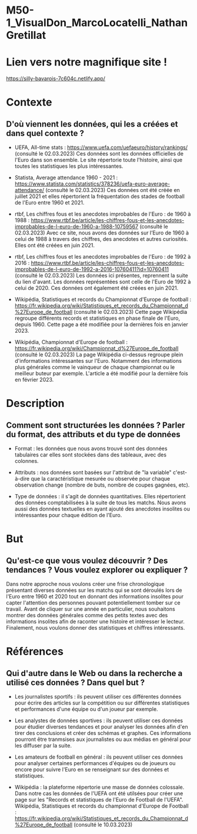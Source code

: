 # M50-1_VisualDon_MarcoLocatelli_NathanGretillat

# Lien vers notre magnifique site !
https://silly-bavarois-7c604c.netlify.app/

# Contexte
## D'où viennent les données, qui les a créées et dans quel contexte ?

- UEFA, All-time stats : https://www.uefa.com/uefaeuro/history/rankings/ (consulté le 02.03.2023)
Ces données sont les données officielles de l'Euro dans son ensemble. Le site répertorie toute l'histoire, ainsi que toutes les statistiques les plus intéressantes.

- Statista, Average attendance 1960 - 2021 : https://www.statista.com/statistics/378236/uefa-euro-average-attendance/ (consulté le 02.03.2023)
Ces données ont été créée en juillet 2021 et elles répertorient la fréquentation des stades de football de l'Euro entre 1960 et 2021.

- rtbf, Les chiffres fous et les anecdotes improbables de l'Euro : de 1960 à 1988 : https://www.rtbf.be/article/les-chiffres-fous-et-les-anecdotes-improbables-de-l-euro-de-1960-a-1988-10759567 (consulté le 02.03.2023)
Avec ce site, nous avons des données sur l’Euro de 1960 à celui de 1988 à travers des chiffres, des anecdotes et autres curiosités. Elles ont été créées en juin 2021.

- rtbf, Les chiffres fous et les anecdotes improbables de l'Euro : de 1992 à 2016 : https://www.rtbf.be/article/les-chiffres-fous-et-les-anecdotes-improbables-de-l-euro-de-1992-a-2016-10760411?id=10760411 (consulté le 02.03.2023)
Les données ici présentes, reprennent la suite du lien d'avant. Les données représentées sont celle de l'Euro de 1992 à celui de 2020. Ces données ont également été créées en juin 2021.

- Wikipédia, Statistiques et records du Championnat d'Europe de football : https://fr.wikipedia.org/wiki/Statistiques_et_records_du_Championnat_d%27Europe_de_football (consulté le 02.03.2023)
Cette page Wikipédia regroupe différents records et statistiques en phase finale de l'Euro, depuis 1960. Cette page a été modifiée pour la dernières fois en janvier 2023.

- Wikipédia, Championnat d'Europe de football : https://fr.wikipedia.org/wiki/Championnat_d%27Europe_de_football (consulté le 02.03.2023)
La page Wikipédia ci-dessus regroupe plein d'informations intéressantes sur l'Euro. Notamment des informations plus générales comme le vainqueur de chaque championnat ou le meilleur buteur par exemple. L'article a été modifié pour la dernière fois en février 2023.


# Description
## Comment sont structurées les données ? Parler du format, des attributs et du type de données
- Format : les données que nous avons trouvé sont des données tabulaires car elles sont stockées dans des tableaux, avec des colonnes.

- Attributs : nos données sont basées sur l'attribut de "la variable" c'est-à-dire que la caractéristique mesurée ou observée pour chaque observation change (nombre de buts, nombre de coupes gagnées, etc).

- Type de données : il s'agit de données quantitatives. Elles répertorient des données comptabilisées à la suite de tous les matchs. Nous avons aussi des données textuelles en ayant ajouté des anecdotes insolites ou intéressantes pour chaque édition de l'Euro.


# But
## Qu'est-ce que vous voulez découvrir ? Des tendances ? Vous voulez explorer ou expliquer ?
Dans notre approche nous voulons créer une frise chronologique présentant diverses données sur les matchs qui se sont déroulés lors de l'Euro entre 1960 et 2020 tout en donnant des informations insolites pour capter l'attention des personnes pouvant potentiellement tomber sur ce travail. Avant de cliquer sur une année en particulier, nous souhaitons montrer des données générales comme des petits textes avec des informations insolites afin de raconter une histoire et intéresser le lecteur. Finalement, nous voulons donner des statistiques et chiffres intéressants.


# Références
## Qui d'autre dans le Web ou dans la recherche a utilisé ces données ? Dans quel but ?

- Les journalistes sportifs : ils peuvent utiliser ces différentes données pour écrire des articles sur la compétition ou sur différentes statistiques et performances d'une équipe ou d'un joueur par exemple. 

- Les analystes de données sportives : ils peuvent utiliser ces données pour étudier diverses tendances et pour analyser les données afin d'en tirer des conclusions et créer des schémas et graphes. Ces informations pourront être tranmsises aux journalistes ou aux médias en général pour les diffuser par la suite.

- Les amateurs de football en général : ils peuvent utiliser ces données pour analyser certaines performances d'équipes ou de joueurs ou encore pour suivre l'Euro en se renseignant sur des données et statistiques.

- Wikipédia : la plateforme répertorie une masse de données colossale. Dans notre cas les données de l'UEFA ont été utilsées pour créer une page sur les "Records et statistiques de l'Euro de Football de l'UEFA".
Wikipédia, Statistiques et records du championnat d'Europe de Football : https://fr.wikipedia.org/wiki/Statistiques_et_records_du_Championnat_d%27Europe_de_football (consulté le 10.03.2023)
